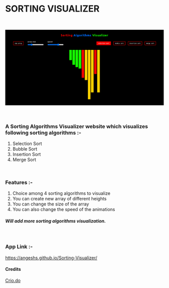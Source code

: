 # SORTING VISUALIZER
<br/>

![Site Image](./sorting_visualizer.png?raw=true "Sorting Viusalizer")

<br/>

### A Sorting Algorithms Visualizer website which visualizes following sorting algorithms :- 
1. Selection Sort
2. Bubble Sort
3. Insertion Sort
4. Merge Sort

<br/>

### Features :- 
1. Choice among 4 sorting algorithms to visualize
2. You can create new array of different heights  
3. You can change the size of the array 
4. You can also change the speed of the animations

##### Will add more sorting algorithms visualization.  

<br/>

### App Link :- 
https://angeshs.github.io/Sorting-Visualizer/


#### Credits 
<a href="https://www.crio.do/">Crio.do</a>

